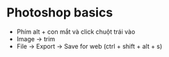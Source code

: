 # Photoshop basics

- Phím alt + con mắt và click chuột trái vào
- Image -> trim
- File -> Export -> Save for web (ctrl + shift + alt + s)
